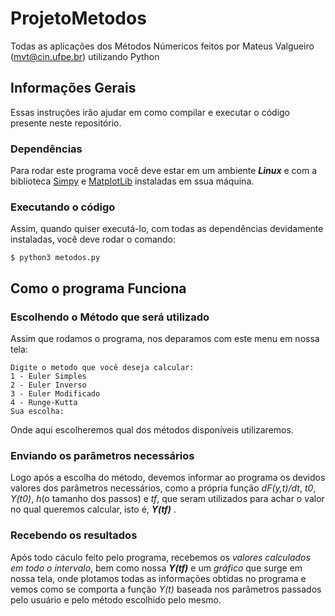 # ProjetoMetodos
Todas as aplicações dos Métodos Númericos feitos por Mateus Valgueiro (mvt@cin.ufpe.br) utilizando Python

## Informações Gerais
Essas instruções irão ajudar em como compilar e executar o código presente neste repositório.

### Dependências
Para rodar este programa você deve estar em um ambiente ***Linux*** e com a biblioteca [Simpy](http://docs.sympy.org/latest/install.html) e [MatplotLib](https://matplotlib.org/users/installing.html) instaladas em ssua máquina.

### Executando o código
Assim, quando quiser executá-lo, com todas as dependências devidamente instaladas, você deve rodar o comando: 
```
$ python3 metodos.py
```


## Como o programa Funciona

### Escolhendo o Método que será utilizado
Assim que rodamos o programa, nos deparamos com este menu em nossa tela:

```
Digite o metodo que você deseja calcular:                                                           
1 - Euler Simples                                                                                  
2 - Euler Inverso                                 
3 - Euler Modificado               
4 - Runge-Kutta                                     
Sua escolha:  
```

Onde aqui escolheremos qual dos métodos disponíveis utilizaremos.

### Enviando os parâmetros necessários
Logo após a escolha do método, devemos informar ao programa os devidos valores dos parâmetros necessários, como a própria função *dF(y,t)/dt*, *t0*, *Y(t0)*, *h*(o tamanho dos passos) e *tf*, que seram utilizados para achar o valor no qual queremos calcular, isto é, ***Y(tf)*** .

### Recebendo os resultados
Após todo cáculo feito pelo programa, recebemos os *valores calculados em todo o intervalo*, bem como nossa ***Y(tf)*** e um *gráfico* que surge em nossa tela, onde plotamos todas as informações obtidas no programa e vemos como se comporta a função *Y(t)* baseada nos parâmetros passados pelo usuário e pelo método escolhido pelo mesmo.
